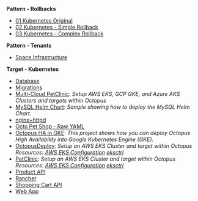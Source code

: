 **Pattern - Rollbacks**
            
- <a href="https://samples.octopus.app/app#/Spaces-762/projects/Projects-1641" target="_blank">01 Kubernetes Original</a>
- <a href="https://samples.octopus.app/app#/Spaces-762/projects/Projects-1642" target="_blank">02 Kubernetes - Simple Rollback</a>
- <a href="https://samples.octopus.app/app#/Spaces-762/projects/Projects-1643" target="_blank">03 Kubernetes - Complex Rollback</a>

**Pattern - Tenants**

- <a href="https://samples.octopus.app/app#/Spaces-682/projects/Projects-1301" target="_blank">Space Infrastructure</a>

**Target - Kubernetes**

- <a href="https://samples.octopus.app/app#/Spaces-105/projects/Projects-201" target="_blank">Database</a>
- <a href="https://samples.octopus.app/app#/Spaces-105/projects/Projects-241" target="_blank">Migrations</a>
- <a href="https://samples.octopus.app/app#/Spaces-105/projects/Projects-1707" target="_blank">Multi-Cloud PetClinic</a>: *Setup AWS EKS, GCP GKE, and Azure AKS Clusters and targets within Octopus*
- <a href="https://samples.octopus.app/app#/Spaces-105/projects/Projects-322" target="_blank">MySQL Helm Chart</a>: *Sample showing how to deploy the MySQL Helm Chart.*
- <a href="https://samples.octopus.app/app#/Spaces-105/projects/Projects-964" target="_blank">nginx+httpd</a>
- <a href="https://samples.octopus.app/app#/Spaces-105/projects/Projects-302" target="_blank">Octo Pet Shop - Raw YAML</a>
- <a href="https://samples.octopus.app/app#/Spaces-105/projects/Projects-1822" target="_blank">Octopus HA in GKE</a>: *This project shows how you can deploy Octopus High Availability into Google Kubernetes Engine (GKE).*
- <a href="https://samples.octopus.app/app#/Spaces-105/projects/Projects-1241" target="_blank">OctopusDeploy</a>: *Setup an AWS EKS Cluster and target within Octopus Resources: [AWS EKS Configuration](https://github.com/OctopusSamples/IaC/blob/master/aws/Kubernetes/cluster.yaml)  [eksctrl](https://github.com/weaveworks/eksctl)*
- <a href="https://samples.octopus.app/app#/Spaces-105/projects/Projects-861" target="_blank">PetClinic</a>: *Setup an AWS EKS Cluster and target within Octopus Resources: [AWS EKS Configuration](https://github.com/OctopusSamples/IaC/blob/master/aws/Kubernetes/cluster.yaml)  [eksctrl](https://github.com/weaveworks/eksctl)*
- <a href="https://samples.octopus.app/app#/Spaces-105/projects/Projects-203" target="_blank">Product API</a>
- <a href="https://samples.octopus.app/app#/Spaces-105/projects/Projects-1032" target="_blank">Rancher</a>
- <a href="https://samples.octopus.app/app#/Spaces-105/projects/Projects-204" target="_blank">Shopping Cart API</a>
- <a href="https://samples.octopus.app/app#/Spaces-105/projects/Projects-205" target="_blank">Web App</a>
